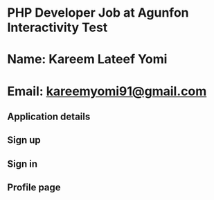 # PHP Developer Job at Agunfon Interactivity Test
# Name: Kareem Lateef Yomi 
# Email: kareemyomi91@gmail.com

## Application details
## Sign up
## Sign in
## Profile page
